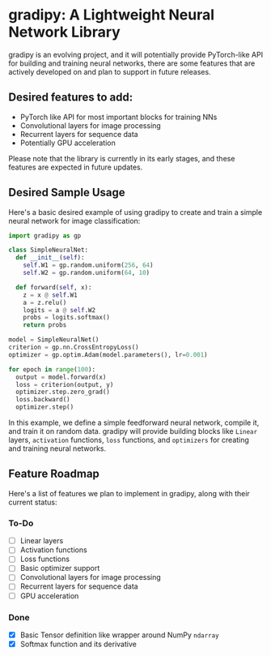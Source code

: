 
# gradipy: A Lightweight Neural Network Library

gradipy is an evolving project, and it will potentially provide PyTorch-like API for building and training neural networks, there are some features that are actively developed on and plan to support in future releases.

## Desired features to add:
- PyTorch like API for most important blocks for training NNs 
- Convolutional layers for image processing
- Recurrent layers for sequence data
- Potentially GPU acceleration

Please note that the library is currently in its early stages, and these features are expected in future updates.



## Desired Sample Usage

Here's a basic desired example of using gradipy to create and train a simple neural network for image classification:

```python
import gradipy as gp

class SimpleNeuralNet:
  def __init__(self):
    self.W1 = gp.random.uniform(256, 64)
    self.W2 = gp.random.uniform(64, 10)

  def forward(self, x):
    z = x @ self.W1
    a = z.relu()
    logits = a @ self.W2
    probs = logits.softmax()
    return probs

model = SimpleNeuralNet()
criterion = gp.nn.CrossEntropyLoss()
optimizer = gp.optim.Adam(model.parameters(), lr=0.001)

for epoch in range(100):
  output = model.forward(x)
  loss = criterion(output, y)
  optimizer.step.zero_grad()
  loss.backward()
  optimizer.step()
```

In this example, we define a simple feedforward neural network, compile it, and train it on random data. gradipy will provide building blocks like `Linear` layers, `activation` functions, `loss` functions, and `optimizers` for creating and training neural networks.

## Feature Roadmap

Here's a list of features we plan to implement in gradipy, along with their current status:

### To-Do

- [ ] Linear layers
- [ ] Activation functions
- [ ] Loss functions
- [ ] Basic optimizer support
- [ ] Convolutional layers for image processing
- [ ] Recurrent layers for sequence data
- [ ] GPU acceleration

### Done

- [x] Basic Tensor definition like wrapper around NumPy `ndarray`
- [x] Softmax function and its derivative
